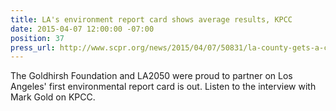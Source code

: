 ```yaml
---
title: LA's environment report card shows average results, KPCC
date: 2015-04-07 12:00:00 -07:00
position: 37
press_url: http://www.scpr.org/news/2015/04/07/50831/la-county-gets-a-c-on-the-environment/
---
```


The Goldhirsh Foundation and LA2050 were proud to partner on Los Angeles' first environmental report card is out. Listen to the interview with Mark Gold on KPCC.
